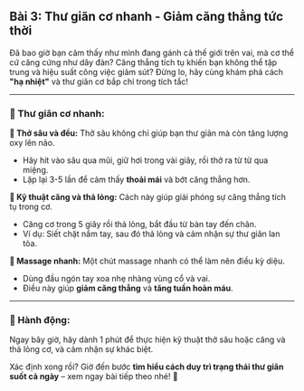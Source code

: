 ## Bài 3: Thư giãn cơ nhanh - Giảm căng thẳng tức thời

Đã bao giờ bạn cảm thấy như mình đang gánh cả thế giới trên vai, mà cơ thể cứ căng cứng như dây đàn? Căng thẳng tích tụ khiến bạn không thể tập trung và hiệu suất công việc giảm sút? Đừng lo, hãy cùng khám phá cách **"hạ nhiệt"** và thư giãn cơ bắp chỉ trong tích tắc!

---

### 📌 Thư giãn cơ nhanh:

**🔹 Thở sâu và đều:**
Thở sâu không chỉ giúp bạn thư giãn mà còn tăng lượng oxy lên não.  
- Hãy hít vào sâu qua mũi, giữ hơi trong vài giây, rồi thở ra từ từ qua miệng.  
- Lặp lại 3-5 lần để cảm thấy **thoải mái** và bớt căng thẳng hơn.

**🔹 Kỹ thuật căng và thả lỏng:**
Cách này giúp giải phóng sự căng thẳng tích tụ trong cơ.  
- Căng cơ trong 5 giây rồi thả lỏng, bắt đầu từ bàn tay đến chân.  
- Ví dụ: Siết chặt nắm tay, sau đó thả lỏng và cảm nhận sự thư giãn lan tỏa.

**🔹 Massage nhanh:**
Một chút massage nhanh có thể làm nên điều kỳ diệu.  
- Dùng đầu ngón tay xoa nhẹ nhàng vùng cổ và vai.  
- Điều này giúp **giảm căng thẳng** và **tăng tuần hoàn máu**.

---

### 🚀 Hành động:

Ngay bây giờ, hãy dành 1 phút để thực hiện kỹ thuật thở sâu hoặc căng và thả lỏng cơ, và cảm nhận sự khác biệt.

Xác định xong rồi? Giờ đến bước **tìm hiểu cách duy trì trạng thái thư giãn suốt cả ngày** – xem ngay bài tiếp theo nhé! 🌿